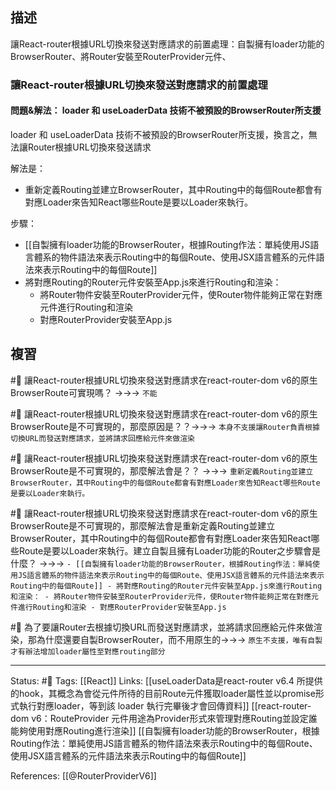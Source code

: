 ## 描述

讓React-router根據URL切換來發送對應請求的前置處理：自製擁有loader功能的BrowserRouter、將Router安裝至RouterProvider元件、


### 讓React-router根據URL切換來發送對應請求的前置處理



#### 問題&解法： loader 和 useLoaderData 技術不被預設的BrowserRouter所支援

loader 和 useLoaderData 技術不被預設的BrowserRouter所支援，換言之，無法讓Router根據URL切換來發送請求

解法是：
- 重新定義Routing並建立BrowserRouter，其中Routing中的每個Route都會有對應Loader來告知React哪些Route是要以Loader來執行。

步驟：
- [[自製擁有loader功能的BrowserRouter，根據Routing作法：單純使用JS語言體系的物件語法來表示Routing中的每個Route、使用JSX語言體系的元件語法來表示Routing中的每個Route]]
- 將對應Routing的Router元件安裝至App.js來進行Routing和渲染：
	- 將Router物件安裝至RouterProvider元件，使Router物件能夠正常在對應元件進行Routing和渲染
	- 對應RouterProvider安裝至App.js


## 複習

#🧠 讓React-router根據URL切換來發送對應請求在react-router-dom v6的原生BrowserRoute可實現嗎？ ->->-> `不能`
<!--SR:!2023-01-19,26,250-->

#🧠 讓React-router根據URL切換來發送對應請求在react-router-dom v6的原生BrowserRoute是不可實現的，那麼原因是？？->->-> `本身不支援讓Router負責根據切換URL而發送對應請求，並將請求回應給元件來做渲染`
<!--SR:!2023-01-14,22,250-->

#🧠 讓React-router根據URL切換來發送對應請求在react-router-dom v6的原生BrowserRoute是不可實現的，那麼解法會是？？ ->->-> `重新定義Routing並建立BrowserRouter，其中Routing中的每個Route都會有對應Loader來告知React哪些Route是要以Loader來執行。`
<!--SR:!2023-01-29,28,230-->


#🧠 讓React-router根據URL切換來發送對應請求在react-router-dom v6的原生BrowserRoute是不可實現的，那麼解法會是重新定義Routing並建立BrowserRouter，其中Routing中的每個Route都會有對應Loader來告知React哪些Route是要以Loader來執行。建立自製且擁有Loader功能的Router之步驟會是什麼？ ->->-> `- [[自製擁有loader功能的BrowserRouter，根據Routing作法：單純使用JS語言體系的物件語法來表示Routing中的每個Route、使用JSX語言體系的元件語法來表示Routing中的每個Route]] - 將對應Routing的Router元件安裝至App.js來進行Routing和渲染： - 將Router物件安裝至RouterProvider元件，使Router物件能夠正常在對應元件進行Routing和渲染 - 對應RouterProvider安裝至App.js`
<!--SR:!2023-01-13,7,210-->


#🧠 為了要讓Router去根據切換URL而發送對應請求，並將請求回應給元件來做渲染，那為什麼還要自製BrowserRouter，而不用原生的->->-> `原生不支援，唯有自製才有辦法增加loader屬性至對應routing部分`
<!--SR:!2023-01-07,17,250-->


---
Status:  #🌱 
Tags:
[[React]]
Links:
[[useLoaderData是react-router v6.4 所提供的hook，其概念為會從元件所待的目前Route元件獲取loader屬性並以promise形式執行對應loader，等到該 loader 執行完畢後才會回傳資料]]
[[react-router-dom v6：RouteProvider 元件用途為Provider形式來管理對應Routing並設定誰能夠使用對應Routing進行渲染]]
[[自製擁有loader功能的BrowserRouter，根據Routing作法：單純使用JS語言體系的物件語法來表示Routing中的每個Route、使用JSX語言體系的元件語法來表示Routing中的每個Route]]

References:
[[@RouterProviderV6]]

